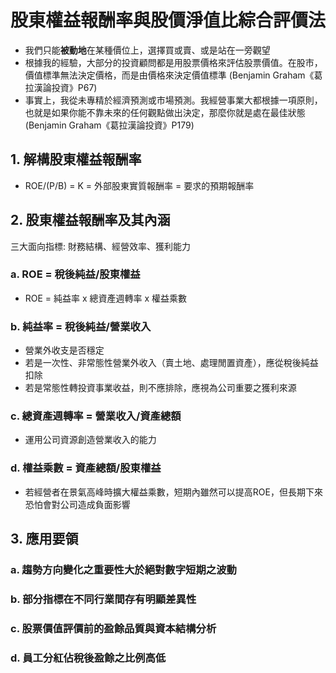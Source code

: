 # 股東權益報酬率與股價淨值比綜合評價法

- 我們只能**被動地**在某種價位上，選擇買或賣、或是站在一旁觀望
- 根據我的經驗，大部分的投資顧問都是用股票價格來評估股票價值。在股市，價值標準無法決定價格，而是由價格來決定價值標準 (Benjamin Graham《葛拉漢論投資》P67)
- 事實上，我從未專精於經濟預測或市場預測。我經營事業大都根據一項原則，也就是如果你能不靠未來的任何觀點做出決定，那麼你就是處在最佳狀態 (Benjamin Graham《葛拉漢論投資》P179)

## 1. 解構股東權益報酬率

- ROE/(P/B) = K = 外部股東實質報酬率 = 要求的預期報酬率

## 2. 股東權益報酬率及其內涵

三大面向指標: 財務結構、經營效率、獲利能力

### a. ROE = 稅後純益/股東權益 
- ROE = 純益率 x 總資產週轉率 x 權益乘數

### b. 純益率 = 稅後純益/營業收入
- 營業外收支是否穩定
- 若是一次性、非常態性營業外收入（賣土地、處理閒置資產），應從稅後純益扣除
- 若是常態性轉投資事業收益，則不應排除，應視為公司重要之獲利來源

### c. 總資產週轉率 = 營業收入/資產總額
- 運用公司資源創造營業收入的能力

### d. 權益乘數 = 資產總額/股東權益
- 若經營者在景氣高峰時擴大權益乘數，短期內雖然可以提高ROE，但長期下來恐怕會對公司造成負面影響
  
## 3. 應用要領

### a. 趨勢方向變化之重要性大於絕對數字短期之波動

### b. 部分指標在不同行業間存有明顯差異性

### c. 股票價值評價前的盈餘品質與資本結構分析

### d. 員工分紅佔稅後盈餘之比例高低
